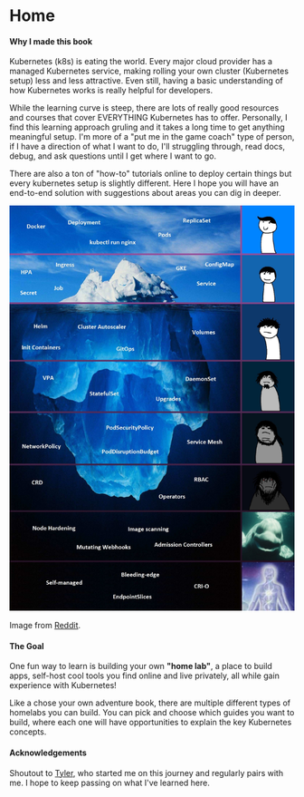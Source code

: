 # Home

#### Why I made this book

Kubernetes \(k8s\) is eating the world. Every major cloud provider has a managed Kubernetes service, making rolling your own cluster \(Kubernetes setup\) less and less attractive. Even still, having a basic understanding of how Kubernetes works is really helpful for developers.

While the learning curve is steep, there are lots of really good resources and courses that cover EVERYTHING Kubernetes has to offer. Personally, I find this learning approach gruling and it takes a long time to get anything meaningful setup. I'm more of a "put me in the game coach" type of person, if I have a direction of what I want to do, I'll struggling through, read docs, debug, and ask questions until I get where I want to go.

There are also a ton of "how-to" tutorials online to deploy certain things but every kubernetes setup is slightly different. Here I hope you will have an end-to-end solution with suggestions about areas you can dig in deeper.

![Kubernetes is deep](.gitbook/assets/funk8s.jpg)

Image from [Reddit](https://www.reddit.com/r/kubernetes/comments/nfbqag/kubernetes_isnt_that_hard_they_said_youll_have_no/).

#### The Goal

One fun way to learn is building your own **"home lab"**, a place to build apps, self-host cool tools you find online and live privately, all while gain experience with Kubernetes!

Like a chose your own adventure book, there are multiple different types of homelabs you can build. You can pick and choose which guides you want to build, where each one will have opportunities to explain the key Kubernetes concepts.

#### Acknowledgements

Shoutout to [Tyler](https://github.com/01100010011001010110010101110000), who started me on this journey and regularly pairs with me. I hope to keep passing on what I've learned here.

